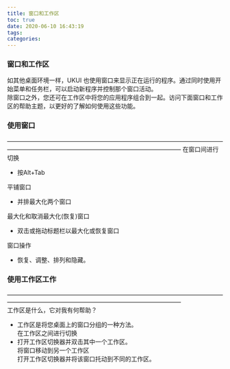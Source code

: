 ```yaml
---
title: 窗口和工作区
toc: true
date: 2020-06-10 16:43:19
tags:
categories:
---
```






### 窗口和工作区 
如其他桌面环境一样，UKUI 也使用窗口来显示正在运行的程序。通过同时使用开始菜单和任务栏，可以启动新程序并控制那个窗口活动。  
除窗口之外，您还可在工作区中将您的应用程序组合到一起。访问下面窗口和工作区的帮助主题，以更好的了解如何使用这些功能。  
### 使用窗口  
—————————————————————————————————————————————————————————————————
在窗口间进行切换  
* 按Alt+Tab  

平铺窗口  
* 并排最大化两个窗口  

最大化和取消最大化(恢复)窗口  
* 双击或拖动标题栏以最大化或恢复窗口  

窗口操作  
* 恢复、调整、排列和隐藏。  
### 使用工作区工作  
—————————————————————————————————————————————————————————————————  
工作区是什么，它对我有何帮助？  
* 工作区是将您桌面上的窗口分组的一种方法。  
在工作区之间进行切换  
* 打开工作区切换器并双击其中一个工作区。  
将窗口移动到另一个工作区  
打开工作区切换器并将该窗口托动到不同的工作区。


